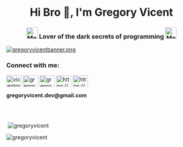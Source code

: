 <h1 align="center">Hi Bro 👋, I'm Gregory Vicent</h1>
<h3 align="center"><img src="https://emojis.slackmojis.com/emojis/images/1563480763/5999/meow_party.gif?1563480763" alt="Meo Code" height="30" width="30"/> Lover of the dark secrets of programming <img src="https://emojis.slackmojis.com/emojis/images/1613285697/12806/meow_attention.png?1613285697" alt="Meo Code" height="30" width="30"/></h3>

[![gregoryvicentbanner.png](https://i.postimg.cc/43hC7dZv/gregoryvicentbanner.png)](https://postimg.cc/zL524qy3)

<h3 align="left">Connect with me:</h3>
<p align="left">
<a href="https://twitter.com/Gregory_Vicent" target="_blank"><img align="center" src="https://raw.githubusercontent.com/rahuldkjain/github-profile-readme-generator/master/src/images/icons/Social/twitter.svg" alt="vicentgregory" height="30" width="40" /></a>
<a href="https://www.linkedin.com/in/gregory-vicent-dev/" target="_blank"><img align="center" src="https://raw.githubusercontent.com/rahuldkjain/github-profile-readme-generator/master/src/images/icons/Social/linked-in-alt.svg" alt="gregory vicent" height="30" width="40" /></a>
<a href="https://www.youtube.com/c/GregoryVicentCode" target="_blank"><img align="center" src="https://raw.githubusercontent.com/rahuldkjain/github-profile-readme-generator/master/src/images/icons/Social/youtube.svg" alt="gregory vicent tech" height="30" width="40" /></a>
<a href="https://medium.com/@gregoryvicent.dev" target="_blank"><img align="center" src="https://raw.githubusercontent.com/rahuldkjain/github-profile-readme-generator/master/src/images/icons/Social/medium.svg" alt="https://medium.com/@gregoryvicent.dev" height="30" width="40" /></a>
<a href="https://gregoryvicent.com" target="_blank"><img align="center" src="https://raw.githubusercontent.com/rahuldkjain/github-profile-readme-generator/master/src/images/icons/Social/rss.svg" alt="https://gregoryvicent.com" height="30" width="40" /></a>
</p>
<p align="left"><b>gregoryvicent.dev@gmail.com</b></p>

<br />
<br />

<div>
    <p>&nbsp;<img align="center" src="https://github-readme-stats.vercel.app/api?username=gregoryvicent&show_icons=true&locale=en&theme=synthwave" alt="gregoryvicent" /></p>
  
  <p><img align="left" src="https://github-readme-stats.vercel.app/api/top-langs?username=gregoryvicent&show_icons=true&locale=en&theme=synthwave" alt="gregoryvicent" /></p>
</div>
